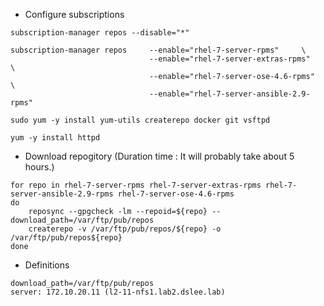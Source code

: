 -  Configure subscriptions
```
subscription-manager repos --disable="*"

subscription-manager repos     --enable="rhel-7-server-rpms"     \
	                           --enable="rhel-7-server-extras-rpms"     \
	                           --enable="rhel-7-server-ose-4.6-rpms"     \
	                           --enable="rhel-7-server-ansible-2.9-rpms"

sudo yum -y install yum-utils createrepo docker git vsftpd

yum -y install httpd
```
- Download repogitory (Duration time : It will probably take about 5 hours.)
```
for repo in rhel-7-server-rpms rhel-7-server-extras-rpms rhel-7-server-ansible-2.9-rpms rhel-7-server-ose-4.6-rpms
do
	reposync --gpgcheck -lm --repoid=${repo} --download_path=/var/ftp/pub/repos
	createrepo -v /var/ftp/pub/repos/${repo} -o /var/ftp/pub/repos${repo}
done
```

- Definitions
```
download_path=/var/ftp/pub/repos
server: 172.10.20.11 (l2-11-nfs1.lab2.dslee.lab)
```
